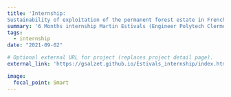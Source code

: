 ```yaml
---
title: 'Internship: 
Sustainability of exploitation of the permanent forest estate in French Guiana: Approach by modeling forest dynamics and cost-benefit analysis'
summary: '6 Months internship Martin Estivals (Engineer Polytech Clermont) in collaboration with ONF french guiana ([link](https://gsalzet.github.io/Estivals_internship/index.html)).'
tags: 
  - internship
date: "2021-09-02"

# Optional external URL for project (replaces project detail page).
external_link: 'https://gsalzet.github.io/Estivals_internship/index.html'

image:
  focal_point: Smart
---
```

